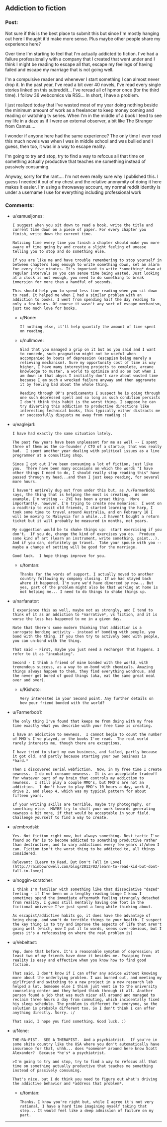 ## Addiction to fiction

### Post:

Not sure if this is the best place to submit this but since I'm mostly hanging out here I thought it'd make more sense. Plus maybe other people share my experience here? 

Over time I'm starting to feel that I'm actually addicted to fiction. I've had a failure professionally with a company that I created that went under and I think I might be reading to escape all that, escape my feelings of having failed and escape my marriage that is not going well.

I'm a compulsive reader and whenever I start something I can almost never drop it. In the past year, I've read a bit over 40 novels, I've read every single stories linked on this subreddit... I've reread all of hpmor once (for the third time). I follow 36 webcomics via RSS... In short, I have a problem.

I just realized today that I've wasted most of my year doing nothing beside the minimum amount of work as a freelancer to keep money coming and reading or watching tv series. When I'm in the middle of a book I tend to see my life in a daze as if I were an external observer, a bit like The Stranger from Camus....

I wonder if anyone here had the same experience? The only time I ever read this much novels was when I was in middle school and was bullied and I guess, then too, it was in a way to escape reality. 

I'm going to try and stop, try to find a way to refocus all that time on something actually productive that teaches me something instead of passively consuming. 

Anyway, sorry for the rant.... I'm not even really sure why I published this. I guess I needed it out of my chest and the relative anonymity of doing it here makes it easier. I'm using a throwaway account, my normal reddit identity is under a username I use for everything including professional work

### Comments:

- u/xamueljones:
  ```
  I suggest when you sit down to read a book, write the title and current time down on a piece of paper. For every chapter you finish, write down the current time.

  Noticing time every time you finish a chapter should make you more aware of time going by and create a slight feeling of unease telling you to stop and do something else.

  If you are like me and have trouble remembering to stop yourself in between chapters long enough to write something down, set an alarm for every five minutes. It's important to write *something* down at regular intervals so you can sense time being wasted. Just looking at a clock is not enough, you need to do something to break immersion for more than a handful of seconds.

  This should help you to spend less time reading when you sit down to read. It helped me when I had a similar problem with an addiction to books. I went from spending half the day reading to only a few hours. Of course it wasn't any sort of escape mechanism, just too much love for books.
  ```

  - u/None:
    ```
    If nothing else, it'll help quantify the amount of time spent on reading.
    ```

  - u/nullmove:
    ```
    Glad that you managed a grip on it but as you said and I want to concede, such pragmatism might not be useful when accompanied by bouts of depression (escapism being merely a relieving mechanism). Sure my opportunity cost of time is way higher, I have many interesting projects to complete, arcane knowledge to muster, a world to optimize and so on but when I am down in that abyss I initially don't care about wasted time because I am such a wrecked failure anyway and then aggravate it by feeling bad about the whole thing. 

    Reading through OP's predicaments I suspect he is going through one such depressed spell and so long as such condition persists I don't think this habit is the worst thing. I suppose he can try diverting this addiction to productive directions like interesting technical books, this typically either distracts me or successfully disgusts me away from reading :)
    ```

- u/eaglejarl:
  ```
  I have had exactly the same situation lately.

  The past few years have been unpleasant for me as well -- I spent three of them as the co-founder / CTO of a startup; that was really bad.  I spent another year dealing with political issues as a line programmer at a consulting shop.  

  Since I got out I've been consuming a lot of fiction, just like you.  There have been many occasions on which the words "I have other things I need to do, I should really stop reading this" have passed through my head...and then I just keep reading, for several more hours.

  I haven't entirely dug out from under this but, as /u/FarmerBob1 says, the thing that is helping the most is creating.  As one example, I'm writing -- 2YE has been a great thing.  More importantly, however, I'm trying to create new memories:  I went on a roadtrip to visit old friends, I started learning the harp, I took some time to travel around Australia, and on February 18 I will be moving to Malaysia for a while...I haven't bought a return ticket but it will probably be measured in months, not years.

  My suggestion would be to shake things up:  start exercising if you don't.  If you do, change the kind of exercises you do.  Produce some kind of art (learn an instrument, write something, paint...).  And if you can, definitely go travel.  Take your spouse with you -- maybe a change of setting will be good for the marriage.

  Good luck.  I hope things improve for you.
  ```

  - u/tomtan:
    ```
    Thanks for the words of support. I actually moved to another country following my company closing. If we had stayed back where it happened, I'm sure we'd have divorced by now... But yes, part of the problem might also be that working at home is not helping me... I need to do things to shake things up.
    ```

- u/narfanator:
  ```
  I experience this as well, maybe not as strongly, and I tend to think of it as an addiction to *narrative*, vs fiction, and it is worse the less has happened to me in a given day.

  Note that there's some modern thinking that addiction is a surrogate bonding activity - instead of bonding with people, you bond with the thing. If you then try to actively bond with people, you can un-bond with the thing.

  That said - First, maybe you just need a recharge! That happens. I refer to it as "incubating".

  Second - I think a friend of mine bonded with the world, with tremendous success, as a way to un-bond with chemicals. Amazing things always happen to them, they find everything wondrous, and the never get bored of good things (aka, eat the same great meal over and over).
  ```

  - u/Kishoto:
    ```
    Very interested in your Second point. Any further details on how your friend bonded with the world?
    ```

- u/Farmerbob1:
  ```
  The only thing I've found that keeps me from doing with my free time exactly what you describe with your free time is creating.

  I have an addiction to newness.  I cannot begin to count the number of MMO's I've played, or the books I've read.  The real world rarely interests me, though there are exceptions.

  I have tried to start my own business, and failed, partly because it got old, and partly because starting your own business is *hard.*

  Then I discovered serial webfiction.  Now, in my free time I create newness.  I do not consume newness.  It is an acceptable tradeoff for whatever part of my brain that controls my addiction to newness.  I still play a couple MMO's, but MMO's are not an addiction.  I don't have to play MMO's 10 hours a day, work 8, drive 2, and sleep 4, which was my typical pattern for about fifteen years.

  If your writing skills are terrible, maybe try photography, or something else.  MAYBE try to shift your work towards generating newness a bit more, if that would be acceptable in your field.  Challenge yourself to find a way to create.
  ```

- u/embrodski:
  ```
  Yes. Not fiction right now, but always something. Best tactic I've found so far is to become addicted to something productive rather than destructive, and to vary addictions every few years if/when I can. Fiction isn't the worst thing to be addicted to, all things considered.

  Relevant: [Learn to Read, But Don't Fall in Love](http://rainbowrowell.com/blog/2013/02/learn-to-read-kid-but-dont-fall-in-love/)
  ```

- u/noggin-scratcher:
  ```
  I think I'm familiar with something like that dissociative "dazed" feeling - if I've been on a lengthy reading binge I know I sometimes spend the immediate aftermath feeling strangely detached from reality, I guess still mentally having one foot in the fictional universe I've just spent a long while thinking about.

  As escapist/addictive habits go, it does have the advantage of being cheap, and won't do terrible things to your health. I suspect the key thing is to try and improve the aspects of life that aren't going well (which, now I put it to words, seems over-obvious, but I guess it's a refocussing on where the real problem is)
  ```

- u/Vebeltast:
  ```
  Yep, done that before. It's a reasonable symptom of depression; at least two of my friends have done it besides me. Escaping from reality is easy and effective when you know how to find good fiction.

  That said, I don't know if I can offer any advice without knowing more about the underlying problem. I was burned out, and meeting my girlfriend and switching to a new project in a new research lab helped a lot. Someone else I think just went in to the university counseling center and they helped think through it all. Another person found a job that was much nicer all around and managed to reclaim three hours a day from commuting, which incidentally fixed his sleep schedule. The problem is different for everyone, so the solution is probably different too. So I don't think I can offer anything directly. Sorry. :/

  That said, I hope you find something. Good luck. :)
  ```

- u/None:
  ```
  THE-RA-PIST.  SEE A THERAPIST.  And a psychiatrist.  If you're in some shite country like the USA where you don't automatically have insurance for that, uhhh... does *someone* around here know Scott Alexander?  Because *he's* a psychiatrist.

  >I'm going to try and stop, try to find a way to refocus all that time on something actually productive that teaches me something instead of passively consuming. 

  That's nice, but I do think you need to figure out what's driving the addictive behavior and *address that problem*.
  ```

  - u/tomtan:
    ```
    Thanks. I know you're right but, while I agree it's not very rational, I have a hard time imagining myself taking that step... It would feel like a deep admission of failure on my part.
    ```

---

